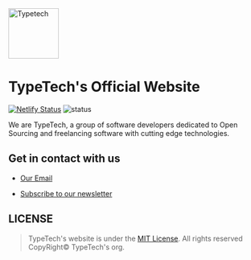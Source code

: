 <img alt="Typetech" src="https://github.com/TypeTech/website/blob/master/src/images/typetechlogo.png" width="100" />

# TypeTech's Official Website

[![Netlify Status](https://api.netlify.com/api/v1/badges/8fd1129e-0cbd-4b39-ab4c-9ac74ae71e39/deploy-status)](https://app.netlify.com/sites/typetech/deploys)
![status](https://img.shields.io/badge/Status-Open%20to%20work-brightgreen)

We are TypeTech, a group of software developers dedicated to Open Sourcing and freelancing software with cutting edge technologies.

## Get in contact with us

- [Our Email](typetechorg@gmail.com)

- [Subscribe to our newsletter](https://gmail.us10.list-manage.com/subscribe/post?u=87f1632117fc73582c5efd107&id=3fb05439f2)

## LICENSE

> TypeTech's website is under the [MIT License](https://opensource.org/licenses/MIT). All rights reserved  CopyRight© TypeTech's org.

